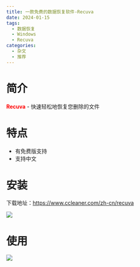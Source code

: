 ```yaml
---
title: 一款免费的数据恢复软件-Recuva
date: 2024-01-15
tags: 
  - 数据恢复
  - Windows
  - Recuva
categories:
  - 杂文
  - 推荐
---
```








# 简介

<span style="color:#ff0000 !important;">**Recuva**</span> - 快速轻松地恢复您删除的文件

# 特点

- 有免费版支持
- 支持中文

# 安装

下载地址：https://www.ccleaner.com/zh-cn/recuva 

![](https://cdn.jsdelivr.net/gh/hfshaobing/picx-images-hosting@master/20240115/2024-01-15_093441.266t28eq2klc.webp)

# 使用

![](https://cdn.jsdelivr.net/gh/hfshaobing/picx-images-hosting@master/20240115/2024-01-15_101929.6dloc7jfwgo0.webp)